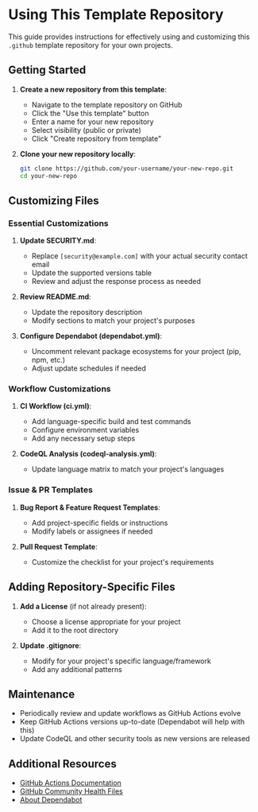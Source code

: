 # Using This Template Repository

This guide provides instructions for effectively using and customizing this `.github` template repository for your own projects.

## Getting Started

1. **Create a new repository from this template**:
   - Navigate to the template repository on GitHub
   - Click the "Use this template" button
   - Enter a name for your new repository
   - Select visibility (public or private)
   - Click "Create repository from template"

2. **Clone your new repository locally**:
   ```bash
   git clone https://github.com/your-username/your-new-repo.git
   cd your-new-repo
   ```

## Customizing Files

### Essential Customizations

1. **Update SECURITY.md**:
   - Replace `[security@example.com]` with your actual security contact email
   - Update the supported versions table
   - Review and adjust the response process as needed

2. **Review README.md**:
   - Update the repository description
   - Modify sections to match your project's purposes

3. **Configure Dependabot (dependabot.yml)**:
   - Uncomment relevant package ecosystems for your project (pip, npm, etc.)
   - Adjust update schedules if needed

### Workflow Customizations

1. **CI Workflow (ci.yml)**:
   - Add language-specific build and test commands
   - Configure environment variables
   - Add any necessary setup steps

2. **CodeQL Analysis (codeql-analysis.yml)**:
   - Update language matrix to match your project's languages

### Issue & PR Templates

1. **Bug Report & Feature Request Templates**:
   - Add project-specific fields or instructions
   - Modify labels or assignees if needed

2. **Pull Request Template**:
   - Customize the checklist for your project's requirements

## Adding Repository-Specific Files

1. **Add a License** (if not already present):
   - Choose a license appropriate for your project
   - Add it to the root directory

2. **Update .gitignore**:
   - Modify for your project's specific language/framework
   - Add any additional patterns

## Maintenance

- Periodically review and update workflows as GitHub Actions evolve
- Keep GitHub Actions versions up-to-date (Dependabot will help with this)
- Update CodeQL and other security tools as new versions are released

## Additional Resources

- [GitHub Actions Documentation](https://docs.github.com/en/actions)
- [GitHub Community Health Files](https://docs.github.com/en/communities/setting-up-your-project-for-healthy-contributions/creating-a-default-community-health-file)
- [About Dependabot](https://docs.github.com/en/code-security/dependabot/dependabot-version-updates/about-dependabot-version-updates)